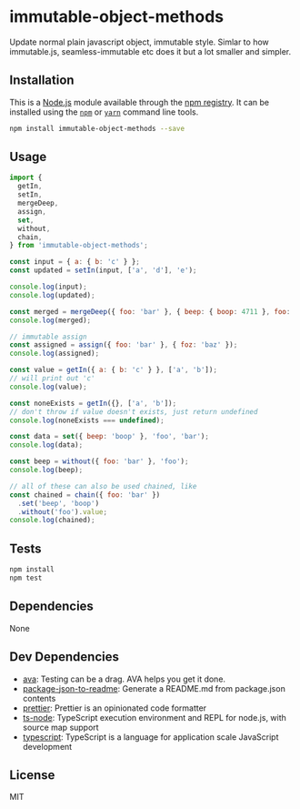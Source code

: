 # immutable-object-methods

Update normal plain javascript object, immutable style. Simlar to how immutable.js, seamless-immutable etc does it but a lot smaller and simpler.

## Installation

This is a [Node.js](https://nodejs.org/) module available through the
[npm registry](https://www.npmjs.com/). It can be installed using the
[`npm`](https://docs.npmjs.com/getting-started/installing-npm-packages-locally)
or
[`yarn`](https://yarnpkg.com/en/)
command line tools.

```sh
npm install immutable-object-methods --save
```

## Usage

```js
import {
  getIn,
  setIn,
  mergeDeep,
  assign,
  set,
  without,
  chain,
} from 'immutable-object-methods';

const input = { a: { b: 'c' } };
const updated = setIn(input, ['a', 'd'], 'e');

console.log(input);
console.log(updated);

const merged = mergeDeep({ foo: 'bar' }, { beep: { boop: 4711 }, foo: 'bas' });
console.log(merged);

// immutable assign
const assigned = assign({ foo: 'bar' }, { foz: 'baz' });
console.log(assigned);

const value = getIn({ a: { b: 'c' } }, ['a', 'b']);
// will print out 'c'
console.log(value);

const noneExists = getIn({}, ['a', 'b']);
// don't throw if value doesn't exists, just return undefined
console.log(noneExists === undefined);

const data = set({ beep: 'boop' }, 'foo', 'bar');
console.log(data);

const beep = without({ foo: 'bar' }, 'foo');
console.log(beep);

// all of these can also be used chained, like
const chained = chain({ foo: 'bar' })
  .set('beep', 'boop')
  .without('foo').value;
console.log(chained);
```

## Tests

```sh
npm install
npm test
```

## Dependencies

None

## Dev Dependencies

- [ava](https://ghub.io/ava): Testing can be a drag. AVA helps you get it done.
- [package-json-to-readme](https://ghub.io/package-json-to-readme): Generate a README.md from package.json contents
- [prettier](https://ghub.io/prettier): Prettier is an opinionated code formatter
- [ts-node](https://ghub.io/ts-node): TypeScript execution environment and REPL for node.js, with source map support
- [typescript](https://ghub.io/typescript): TypeScript is a language for application scale JavaScript development

## License

MIT
